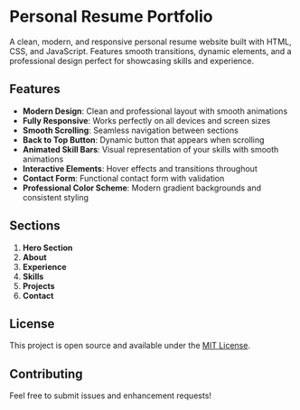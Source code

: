 # Personal Resume Portfolio

A clean, modern, and responsive personal resume website built with HTML, CSS, and JavaScript. Features smooth transitions, dynamic elements, and a professional design perfect for showcasing skills and experience.

## Features

-  **Modern Design**: Clean and professional layout with smooth animations
-  **Fully Responsive**: Works perfectly on all devices and screen sizes
-  **Smooth Scrolling**: Seamless navigation between sections
-  **Back to Top Button**: Dynamic button that appears when scrolling
-  **Animated Skill Bars**: Visual representation of your skills with smooth animations
-  **Interactive Elements**: Hover effects and transitions throughout
-  **Contact Form**: Functional contact form with validation
-  **Professional Color Scheme**: Modern gradient backgrounds and consistent styling

## Sections

1. **Hero Section**
2. **About**
3. **Experience**
4. **Skills**
5. **Projects**
6. **Contact**

## License

This project is open source and available under the [MIT License](LICENSE).

## Contributing

Feel free to submit issues and enhancement requests!
